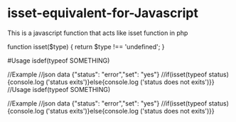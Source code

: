 # isset-equivalent-for-Javascript
This is a javascript function that acts like isset function in php

function isset($type) {
    return $type !== 'undefined';
}

#Usage isdef(typeof SOMETHING)

//Example 
//json data {"status": "error","set": "yes"}
//if(isset(typeof status){console.log ('status exits')}else{console.log ('status does not exits')}}
//Usage isdef(typeof SOMETHING)

//Example 
//json data {"status": "error","set": "yes"}
//if(isset(typeof status){console.log ('status exits')}else{console.log ('status does not exits')}}
